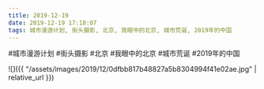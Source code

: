 ```yaml
---
title: 2019-12-19
date: 2019-12-19 17:18:07
tags: 城市漫游计划, 街头摄影, 北京, 我眼中的北京, 城市荒诞, 2019年的中国
---
```




#城市漫游计划 #街头摄影 #北京 #我眼中的北京 #城市荒诞 #2019年的中国

![]({{ "/assets/images/2019/12/0dfbb817b48827a5b8304994f41e02ae.jpg" | relative_url }})
